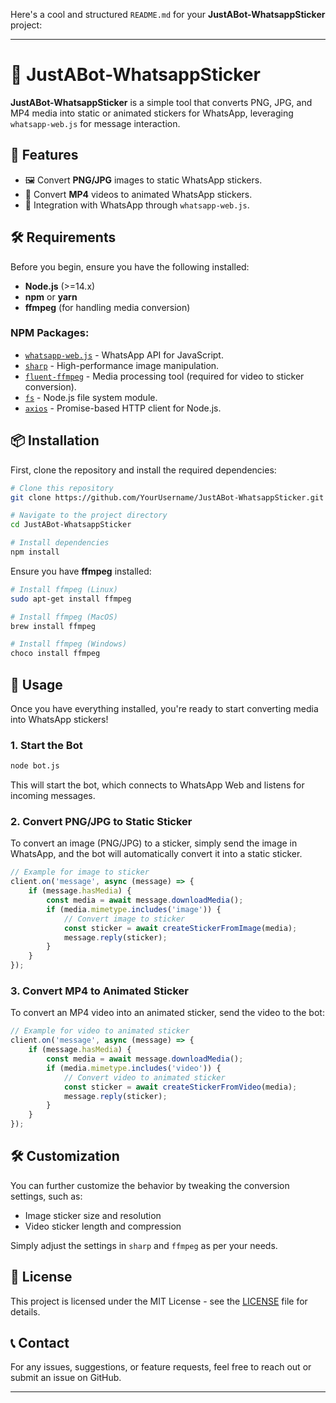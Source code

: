 Here's a cool and structured `README.md` for your **JustABot-WhatsappSticker** project:

---

# 📱 JustABot-WhatsappSticker

**JustABot-WhatsappSticker** is a simple tool that converts PNG, JPG, and MP4 media into static or animated stickers for WhatsApp, leveraging `whatsapp-web.js` for message interaction.

## 🚀 Features

- 🖼️ Convert **PNG/JPG** images to static WhatsApp stickers.
- 🎥 Convert **MP4** videos to animated WhatsApp stickers.
- 💬 Integration with WhatsApp through `whatsapp-web.js`.

## 🛠️ Requirements

Before you begin, ensure you have the following installed:

- **Node.js** (>=14.x)
- **npm** or **yarn**
- **ffmpeg** (for handling media conversion)

### NPM Packages:

- [`whatsapp-web.js`](https://www.npmjs.com/package/whatsapp-web.js) - WhatsApp API for JavaScript.
- [`sharp`](https://www.npmjs.com/package/sharp) - High-performance image manipulation.
- [`fluent-ffmpeg`](https://www.npmjs.com/package/fluent-ffmpeg) - Media processing tool (required for video to sticker conversion).
- [`fs`](https://nodejs.org/api/fs.html) - Node.js file system module.
- [`axios`](https://www.npmjs.com/package/axios) - Promise-based HTTP client for Node.js.

## 📦 Installation

First, clone the repository and install the required dependencies:

```bash
# Clone this repository
git clone https://github.com/YourUsername/JustABot-WhatsappSticker.git

# Navigate to the project directory
cd JustABot-WhatsappSticker

# Install dependencies
npm install
```

Ensure you have **ffmpeg** installed:

```bash
# Install ffmpeg (Linux)
sudo apt-get install ffmpeg

# Install ffmpeg (MacOS)
brew install ffmpeg

# Install ffmpeg (Windows)
choco install ffmpeg
```

## 🔧 Usage

Once you have everything installed, you're ready to start converting media into WhatsApp stickers!

### 1. Start the Bot

```bash
node bot.js
```

This will start the bot, which connects to WhatsApp Web and listens for incoming messages.

### 2. Convert PNG/JPG to Static Sticker

To convert an image (PNG/JPG) to a sticker, simply send the image in WhatsApp, and the bot will automatically convert it into a static sticker.

```js
// Example for image to sticker
client.on('message', async (message) => {
    if (message.hasMedia) {
        const media = await message.downloadMedia();
        if (media.mimetype.includes('image')) {
            // Convert image to sticker
            const sticker = await createStickerFromImage(media);
            message.reply(sticker);
        }
    }
});
```

### 3. Convert MP4 to Animated Sticker

To convert an MP4 video into an animated sticker, send the video to the bot:

```js
// Example for video to animated sticker
client.on('message', async (message) => {
    if (message.hasMedia) {
        const media = await message.downloadMedia();
        if (media.mimetype.includes('video')) {
            // Convert video to animated sticker
            const sticker = await createStickerFromVideo(media);
            message.reply(sticker);
        }
    }
});
```

## 🛠️ Customization

You can further customize the behavior by tweaking the conversion settings, such as:

- Image sticker size and resolution
- Video sticker length and compression

Simply adjust the settings in `sharp` and `ffmpeg` as per your needs.

## 📝 License

This project is licensed under the MIT License - see the [LICENSE](LICENSE) file for details.

## 📞 Contact

For any issues, suggestions, or feature requests, feel free to reach out or submit an issue on GitHub.

------------------    -------    ---------
